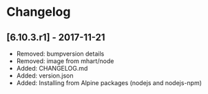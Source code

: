 # Changelog

## [6.10.3.r1] - 2017-11-21

* Removed: bumpversion details
* Removed: image from mhart/node
* Added: CHANGELOG.md
* Added: version.json
* Added: Installing from Alpine packages (nodejs and nodejs-npm)

